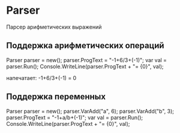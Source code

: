 # Parser
Парсер арифметических выражений
## Поддержка арифметических операций
Parser parser = new();
parser.ProgText = "-1+6/3+(-1)";
var val = parser.Run();
Console.WriteLine(parser.ProgText + "= {0}", val);

напечатает:
-1+6/3+(-1) = 0
## Поддержка переменных
Parser parser = new();
parser.VarAdd("a", 6);
parser.VarAdd("b", 3);
parser.ProgText = "-1+a/b+(-1)";
var val = parser.Run();
Console.WriteLine(parser.ProgText + "= {0}", val);
